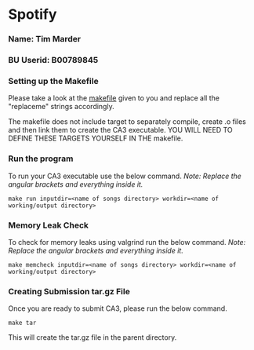 # Spotify

### Name: Tim Marder
### BU Userid: B00789845

### Setting up the Makefile
Please take a look at the [makefile](./makefile) given to you and replace all the "replaceme" strings accordingly.

The makefile does not include target to separately compile, create .o files and then link them to create the CA3 executable. YOU WILL NEED TO DEFINE THESE TARGETS YOURSELF IN THE makefile.

### Run the program
To run your CA3 executable use the below command.
_Note: Replace the angular brackets and everything inside it._
```commandline
make run inputdir=<name of songs directory> workdir=<name of working/output directory>
```

### Memory Leak Check
To check for memory leaks using valgrind run the below command.
_Note: Replace the angular brackets and everything inside it._
```commandline
make memcheck inputdir=<name of songs directory> workdir=<name of working/output directory>
```

### Creating Submission tar.gz File
Once you are ready to submit CA3, please run the below command.
```commandline
make tar
```

This will create the tar.gz file in the parent directory.
